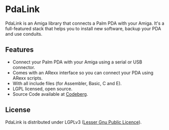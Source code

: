 # PdaLink

PdaLink is an Amiga library that connects a Palm PDA with your Amiga. It's a full-featured stack that helps you to install new software, backup your PDA and use conduits.

## Features

* Connect your Palm PDA with your Amiga using a serial or USB connector.
* Comes with an ARexx interface so you can connect your PDA using ARexx scripts.
* With all include files (for Assembler, Basic, C and E).
* LGPL licensed, open source.
* Source Code available at [Codeberg](https://codeberg.org/shred/pdalink).

## License

PdaLink is distributed under LGPLv3 ([Lesser Gnu Public Licence](http://www.gnu.org/licenses/lgpl.html)).
